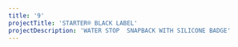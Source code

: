 ```yaml
---
title: '9'
projectTitle: 'STARTER® BLACK LABEL'
projectDescription: 'WATER STOP  SNAPBACK WITH SILICONE BADGE'
---
```


